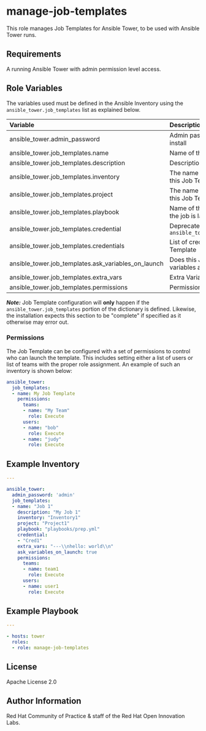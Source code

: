 manage-job-templates
====================

This role manages Job Templates for Ansible Tower, to be used with Ansible Tower runs.

## Requirements

A running Ansible Tower with admin permission level access.


## Role Variables

The variables used must be defined in the Ansible Inventory using the `ansible_tower.job_templates` list as explained below.

| Variable | Description | Required | Defaults |
|:---------|:------------|:---------|:---------|
|ansible_tower.admin_password|Admin password for the Ansible Tower install|yes||
|ansible_tower.job_templates.name|Name of the Job Template|yes||
|ansible_tower.job_templates.description|Description of the Job Template|no||
|ansible_tower.job_templates.inventory|The name of the inventory to be used with this Job Template|yes||
|ansible_tower.job_templates.project|The name of the project to be used with this Job Template|yes||
|ansible_tower.job_templates.playbook|Name of the playbook to be called when the job is launched|yes||
|ansible_tower.job_templates.credential|Deprecated, see `ansible_tower.job_templates.credentials`|no||
|ansible_tower.job_templates.credentials|List of credentials to be used with this Job Template|no||
|ansible_tower.job_templates.ask_variables_on_launch|Does this Job Template accept input variables at runtime|no|false|
|ansible_tower.job_templates.extra_vars|Extra Variables to be passed at runtime|no|nothing('')|
|ansible_tower.job_templates.permissions|Permissions to run the job (see below)|no||


**_Note:_** Job Template configuration will **only** happen if the `ansible_tower.job_templates` portion of the dictionary is defined. Likewise, the installation expects this section to be "complete" if specified as it otherwise may error out.

### Permissions

The Job Template can be configured with a set of permissions to control who can launch the template. This includes setting either a list of users or list of teams with the proper role assignment. An example of such an inventory is shown below:

```yaml
ansible_tower:
  job_templates:
  - name: My Job Template
    permissions:
      teams:
      - name: "My Team"
        role: Execute
      users:
      - name: "bob"
        role: Execute
      - name: "judy"
        role: Execute
```

## Example Inventory

```yaml
---

ansible_tower:
  admin_password: 'admin'
  job_templates:
  - name: "Job 1"
    description: "My Job 1"
    inventory: "Inventory1"
    project: "Project1"
    playbook: "playbooks/prep.yml"
    credential:
    - "Cred1"
    extra_vars: "---\\nhello: world\\n"
    ask_variables_on_launch: true
    permissions:
      teams:
      - name: team1
        role: Execute
      users:
      - name: user1
        role: Execute
```

## Example Playbook

```yaml
---

- hosts: tower
  roles:
  - role: manage-job-templates
```


License
-------

Apache License 2.0


Author Information
------------------

Red Hat Community of Practice & staff of the Red Hat Open Innovation Labs.
